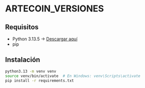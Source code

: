 # ARTECOIN_VERSIONES


## Requisitos

- Python 3.13.5 → [Descargar aquí](https://www.python.org/downloads/release/python-3135/)
- pip

## Instalación

```bash
python3.13 -m venv venv
source venv/bin/activate  # En Windows: venv\Scripts\activate
pip install -r requirements.txt
